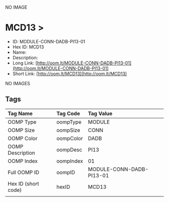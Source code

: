 


  
NO IMAGE  
# MCD13 > 

- ID: MODULE-CONN-DADB-PI13-01
- Hex ID: MCD13
- Name: 
- Description: 
- Long Link: [http://oom.lt/MODULE-CONN-DADB-PI13-01](http://oom.lt/MODULE-CONN-DADB-PI13-01)
- Short Link: [http://oom.lt/MCD13](http://oom.lt/MCD13)
  
NO IMAGES  
## Tags
  

|Tag Name|Tag Code|Tag Value|
| :--- | :--- | :--- |
|OOMP Type|oompType|MODULE|
|OOMP Size|oompSize|CONN|
|OOMP Color|oompColor|DADB|
|OOMP Description|oompDesc|PI13|
|OOMP Index|oompIndex|01|
|Full OOMP ID|oompID|MODULE-CONN-DADB-PI13-01|
|Hex ID (short code)|hexID|MCD13|
||||
